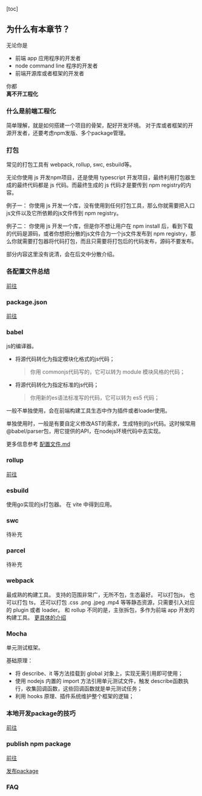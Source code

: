 [toc]

## 为什么有本章节？
无论你是
* 前端 app 应用程序的开发者
* node command line 程序的开发者
* 前端开源库或者框架的开发者

你都  
**离不开工程化**

### 什么是前端工程化
简单理解，就是如何搭建一个项目的骨架，配好开发环境。
对于库或者框架的开源开发者，还要考虑npm发版、多个package管理。


### 打包 
常见的打包工具有 webpack, rollup, swc, esbuild等。

无论你使用 js 开发npm项目，还是使用 typescript 开发项目，最终利用打包器生成的最终代码都是 js 代码。而最终生成的 js 代码才是要传到 npm registry的内容。

例子一：
你使用 js 开发一个库，没有使用到任何打包工具，那么你就需要把入口js文件以及它所依赖的js文件传到 npm registry。

例子二：
你使用 js 开发一个库，但是你不想让用户在 npm install 后，看到下载的代码是源码，或者你想把分散的js文件合为一个js文件发布到 npm registry，那么你就需要打包器将代码打包，而且只需要将打包后的代码发布，源码不要发布。

部分内容这里没有说清，会在后文中分散介绍。

### 各配置文件总结
[前往](./配置文件.md)

### package.json 
[前往](./packageJson%E6%96%87%E4%BB%B6.md)

### babel 
js的编译器。
* 将源代码转化为指定模块化格式的js代码；
  > 你用 commonjs代码写的，它可以转为 module 模块风格的代码；
* 将源代码转化为指定标准的js代码；
  > 你用新的es语法标准写的代码，它可以转为 es5 代码；

一般不单独使用，会在前端构建工具生态中作为插件或者loader使用。

单独使用时，一般是有要自定义修改AST的需求，生成特别的js代码。这时候常用@babel/parser包，用它提供的API，在nodejs环境代码中去实现。

更多信息参考 [配置文件.md](./%E9%85%8D%E7%BD%AE%E6%96%87%E4%BB%B6.md)


### rollup 
[前往](./rollup%E9%85%8D%E7%BD%AE%E6%96%87%E4%BB%B6.md)


### esbuild 
使用go实现的js打包器。
在 vite 中得到应用。

### swc 
待补充

### parcel
待补充

### webpack 
最成熟的构建工具。
支持的范围非常广，无所不包，生态最好。
可以打包js， 也可以打包 ts， 还可以打包 .css .png .jpeg .mp4 等等静态资源，只需要引入对应的 plugin 或者 loader。
和 rollup 不同的是，主张拆包，多作为前端 app 开发的构建工具。
[更具体的介绍](./webpack工程化/README.md)

### Mocha
单元测试框架。

基础原理：
* 将 describe、it 等方法挂载到 global 对象上，实现无需引用即可使用；
* 使用 nodejs 内置的 import 方法引用单元测试文件，触发 describe函数执行，收集回调函数，这些回调函数就是单元测试任务；
* 利用 hooks 原理、插件系统维护整个框架的逻辑；

### 本地开发package的技巧
[前往](./本地开发package的技巧.md)

### publish npm package
[前往](https://snyk.io/blog/best-practices-create-modern-npm-package/)

[发布package](./发布package/README.md)
  
### FAQ